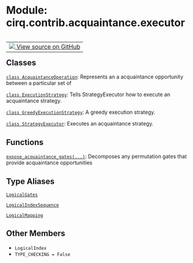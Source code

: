 <div itemscope itemtype="http://developers.google.com/ReferenceObject">
<meta itemprop="name" content="cirq.contrib.acquaintance.executor" />
<meta itemprop="path" content="Stable" />
<meta itemprop="property" content="LogicalIndex"/>
<meta itemprop="property" content="TYPE_CHECKING"/>
</div>

# Module: cirq.contrib.acquaintance.executor

<!-- Insert buttons and diff -->

<table class="tfo-notebook-buttons tfo-api" align="left">

<td>
  <a target="_blank" href="https://github.com/quantumlib/cirq/tree/master/cirq/contrib/acquaintance/executor.py">
    <img src="https://www.tensorflow.org/images/GitHub-Mark-32px.png" />
    View source on GitHub
  </a>
</td>
</table>







## Classes

[`class AcquaintanceOperation`](../../../cirq/contrib/acquaintance/AcquaintanceOperation.md): Represents an a acquaintance opportunity between a particular set of

[`class ExecutionStrategy`](../../../cirq/contrib/acquaintance/executor/ExecutionStrategy.md): Tells StrategyExecutor how to execute an acquaintance strategy.

[`class GreedyExecutionStrategy`](../../../cirq/contrib/acquaintance/GreedyExecutionStrategy.md): A greedy execution strategy.

[`class StrategyExecutor`](../../../cirq/contrib/acquaintance/StrategyExecutor.md): Executes an acquaintance strategy.

## Functions

[`expose_acquaintance_gates(...)`](../../../cirq/contrib/acquaintance/expose_acquaintance_gates.md): Decomposes any permutation gates that provide acquaintance opportunities

## Type Aliases

[`LogicalGates`](../../../cirq/contrib/acquaintance/executor/LogicalGates.md)

[`LogicalIndexSequence`](../../../cirq/contrib/acquaintance/executor/LogicalIndexSequence.md)

[`LogicalMapping`](../../../cirq/contrib/acquaintance/executor/LogicalMapping.md)

## Other Members

* `LogicalIndex` <a id="LogicalIndex"></a>
* `TYPE_CHECKING = False` <a id="TYPE_CHECKING"></a>

